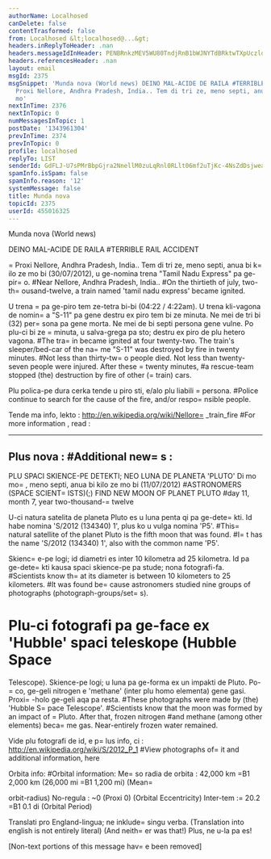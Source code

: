 ```yaml
---
authorName: Localhosed
canDelete: false
contentTrasformed: false
from: Localhosed &lt;localhosed@...&gt;
headers.inReplyToHeader: .nan
headers.messageIdInHeader: PENBRnkzMEV5WU80TndjRnB1bWJNYTdBRktwTXpUczlqdVdhLUtGb2F6VFRkRXo1bytEQUBtYWlsLmdtYWlsLmNvbT4=
headers.referencesHeader: .nan
layout: email
msgId: 2375
msgSnippet: 'Munda nova (World news) DEINO MAL-ACIDE DE RAILA #TERRIBLE RAIL ACCIDENT
  Proxi Nellore, Andhra Pradesh, India.. Tem di tri ze, meno septi, anua bi kilo ze
  mo'
nextInTime: 2376
nextInTopic: 0
numMessagesInTopic: 1
postDate: '1343961304'
prevInTime: 2374
prevInTopic: 0
profile: localhosed
replyTo: LIST
senderId: GdFLJ-U7sPMrBbpGjra2NnellM0zuLqRnl0RLlt06mf2uTjKc-4NsZdDsjwea9VnEZKCP58YOvqwv9NU2LGuZAj3j8jcbUJR
spamInfo.isSpam: false
spamInfo.reason: '12'
systemMessage: false
title: Munda nova
topicId: 2375
userId: 455016325
---
```


Munda nova (World news)

DEINO MAL-ACIDE DE RAILA
#TERRIBLE RAIL ACCIDENT

=
Proxi Nellore, Andhra Pradesh, India..
Tem di tri ze, meno septi, anua bi k=
ilo ze mo bi (30/07/2012), u ge-nomina
trena "Tamil Nadu Express" pa ge-pir=
o.
#Near Nellore, Andhra Pradesh, India..
#On the thirtieth of july, two-th=
ousand-twelve, a train named 'tamil nadu
express' became ignited.

U trena =
pa ge-piro tem ze-tetra bi-bi (04:22 / 4:22am). U trena kli-vagona
de nomin=
a "S-11" pa gene destru ex piro tem bi ze minuta.
Ne mei de tri bi (32) per=
sona pa gene morta. Ne mei de bi septi persona
gene vulne. Po plu-ci bi ze =
minuta,
u salva-grega pa sto; destru ex piro de plu hetero vagona.
#The tra=
in became ignited at four twenty-two. The train's sleeper/bed-car
of the na=
me "S-11" was destroyed by fire in twenty minutes.
#Not less than thirty-tw=
o people died. Not less than twenty-seven people
were injured. After these =
twenty minutes,
#a rescue-team stopped (the) destruction by fire of other (=
train) cars.

Plu polica-pe dura cerka tende u piro sti, e/alo plu liabili =
persona.
#Police continue to search for the cause of the fire, and/or respo=
nsible
people.

Tende ma info, lekto : http://en.wikipedia.org/wiki/Nellore=
_train_fire
#For more information , read :

---
Plus nova :
#Additional new=
s :
---

PLU SPACI SKIENCE-PE DETEKTI; NEO LUNA DE PLANETA 'PLUTO'
Di mo mo=
, meno septi, anua bi kilo ze mo bi (11/07/2012)
#ASTRONOMERS (SPACE SCIENT=
ISTS)(;) FIND NEW MOON OF PLANET PLUTO
#day 11, month 7, year two-thousand-=
twelve

U-ci natura satelita de planeta Pluto es u luna penta qi pa ge-dete=
kti.
Id habe nomina 'S/2012 (134340) 1', plus ko u vulga nomina 'P5'.
#This=
 natural satellite of the planet Pluto is the fifth moon that was
found.
#I=
t has the name 'S/2012 (134340) 1', also with the common name 'P5'.

Skienc=
e-pe logi; id diametri es inter 10 kilometra ad 25 kilometra.
Id pa ge-dete=
kti kausa spaci skience-pe pa stude; nona fotografi-fa.
#Scientists know th=
at its diameter is between 10 kilometers to 25
kilometers.
#It was found be=
cause astronomers studied nine groups of photographs
(photograph-groups/set=
s).

Plu-ci fotografi pa ge-face ex 'Hubble' spaci teleskope (Hubble Space
=
Telescope).
Skience-pe logi; u luna pa ge-forma ex un impakti de Pluto. Po-=
co, ge-geli
nitrogen
e 'methane' (inter plu homo elementa) gene gasi. Proxi=
-holo ge-geli aqa pa
resta.
#These photographs were made by (the) 'Hubble S=
pace Telescope'.
#Scientists know that the moon was formed by an impact of =
Pluto. After
that, frozen nitrogen
#and methane (among other elements) beca=
me gas. Near-entirely frozen water
remained.

Vide plu fotografi de id, e p=
lus info, ci :
http://en.wikipedia.org/wiki/S/2012_P_1
#View photographs of=
 it and additional information, here

Orbita info:
#Orbital information:
Me=
so radia de orbita : 42,000 km =B1 2,000 km (26,000 mi =B1 1,200 mi)  (Mean=

orbit-radius)
No-regula : ~0 (Proxi 0)
 (Orbital Eccentricity)
Inter-tem :=
 20.2 =B1 0.1 di
(Orbital Period)

Translati pro England-lingua; ne inklude=
 singu verba.
(Translation into english is not entirely literal)
(And neith=
er was that!)
Plus, ne u-la pa es!


[Non-text portions of this message hav=
e been removed]



